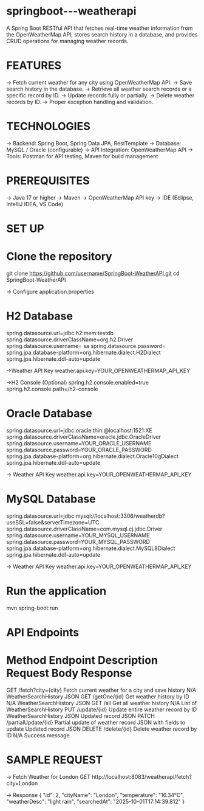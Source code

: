 # springboot---weatherapi
A Spring Boot RESTful API that fetches real-time weather information from the OpenWeatherMap API, stores search history in a database, and provides CRUD operations for managing weather records.

# FEATURES
-> Fetch current weather for any city using OpenWeatherMap API.
-> Save search history in the database.
-> Retrieve all weather search records or a specific record by ID.
-> Update records fully or partially.
-> Delete weather records by ID.
-> Proper exception handling and validation.

# TECHNOLOGIES
-> Backend: Spring Boot, Spring Data JPA, RestTemplate
-> Database: MySQL / Oracle (configurable)
-> API Integration: OpenWeatherMap API
-> Tools: Postman for API testing, Maven for build management

# PREREQUISITES
-> Java 17 or higher
-> Maven
-> OpenWeatherMap API key
-> IDE (Eclipse, IntelliJ IDEA, VS Code)

# SET UP
# Clone the repository

git clone https://github.com/username/SpringBoot-WeatherAPI.git
cd SpringBoot-WeatherAPI

-> Configure application.properties
# H2 Database
spring.datasource.url=jdbc:h2:mem:testdb
spring.datasource.driverClassName=org.h2.Driver
spring.datasource.username= sa
spring.datasource.password=
spring.jpa.database-platform=org.hibernate.dialect.H2Dialect
spring.jpa.hibernate.ddl-auto=update

->Weather API Key
weather.api.key=YOUR_OPENWEATHERMAP_API_KEY

->H2 Console (Optional)
spring.h2.console.enabled=true
spring.h2.console.path=/h2-console


# Oracle Database
spring.datasource.url=jdbc:oracle:thin:@localhost:1521:XE
spring.datasource.driverClassName=oracle.jdbc.OracleDriver
spring.datasource.username=YOUR_ORACLE_USERNAME
spring.datasource.password=YOUR_ORACLE_PASSWORD
spring.jpa.database-platform=org.hibernate.dialect.Oracle10gDialect
spring.jpa.hibernate.ddl-auto=update

-> Weather API Key
weather.api.key=YOUR_OPENWEATHERMAP_API_KEY


# MySQL Database
spring.datasource.url=jdbc:mysql://localhost:3306/weatherdb?useSSL=false&serverTimezone=UTC
spring.datasource.driverClassName=com.mysql.cj.jdbc.Driver
spring.datasource.username=YOUR_MYSQL_USERNAME
spring.datasource.password=YOUR_MYSQL_PASSWORD
spring.jpa.database-platform=org.hibernate.dialect.MySQL8Dialect
spring.jpa.hibernate.ddl-auto=update

-> Weather API Key
weather.api.key=YOUR_OPENWEATHERMAP_API_KEY


# Run the application
mvn spring-boot:run

# API Endpoints
# Method	           Endpoint	                  Description                               	      Request Body	                      Response
 GET          	/fetch?city={city}	    Fetch current weather for a city and save history	                N/A	                     WeatherSearchHistory JSON
 GET	          /getOne/{id}	          Get weather history by ID                                       	N/A	                     WeatherSearchHistory JSON
 GET          	/all	                  Get all weather history	                                          N/A	                     List of WeatherSearchHistory
 PUT         	  /update/{id}	          Update entire weather record by ID	                      WeatherSearchHistory JSON	       Updated record JSON
 PATCH	        /partialUpdate/{id}	    Partial update of weather record	                        JSON with fields to update	     Updated record JSON
 DELETE       	/delete/{id}	          Delete weather record by ID                              	N/A	                             Success message


# SAMPLE REQUEST

-> Fetch Weather for London
GET http://localhost:8083/weatherapi/fetch?city=London

-> Response
{
  "id": 2,
  "cityName": "London",
  "temperature": "16.34°C",
  "weatherDesc": "light rain",
  "searchedAt": "2025-10-01T17:14:39.812"
}

